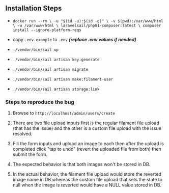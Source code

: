 ## Installation Steps

- `docker run --rm \
    -u "$(id -u):$(id -g)" \
    -v $(pwd):/var/www/html \
    -w /var/www/html \
    laravelsail/php81-composer:latest \
    composer install --ignore-platform-reqs`

- copy `.env.example` to `.env` ***(replace .env values if needed)***

- `./vendor/bin/sail up`

- `./vendor/bin/sail artisan key:generate`

- `./vendor/bin/sail artisan migrate`

- `./vendor/bin/sail artisan make:filament-user`

- `./vendor/bin/sail artisan storage:link`


### Steps to reproduce the bug

1. Browse to `http://localhost/admin/users/create`

2. There are two file upload inputs first is the regular filament file upload (that has the issue) and the other is a custom file upload with the issue resolved.

3. Fill the form inputs and upload an image to each then after the upload is completed click "tap to undo" (revert the uploaded file from both) then submit the form.

4. The expected behavior is that both images won't be stored in DB.

5. In the actual behavior, the filament file upload would store the reverted image name in DB whereas the custom file upload that sets the state to null when the image is reverted would have a NULL value stored in DB.
